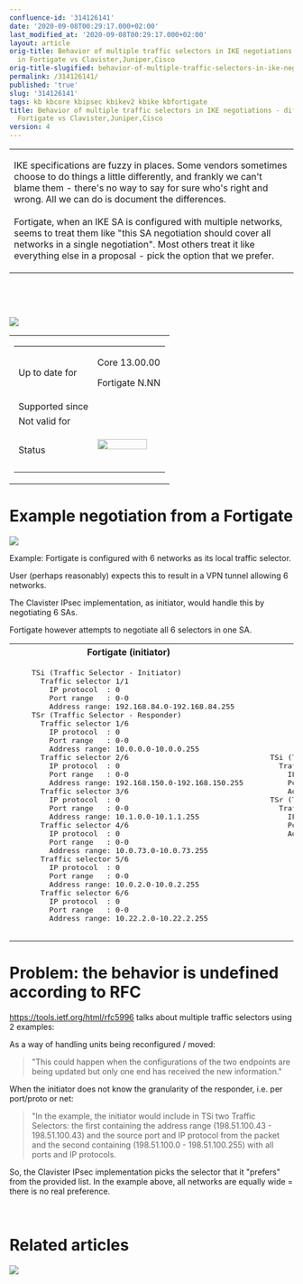 ```yaml
---
confluence-id: '314126141'
date: '2020-09-08T00:29:17.000+02:00'
last_modified_at: '2020-09-08T00:29:17.000+02:00'
layout: article
orig-title: Behavior of multiple traffic selectors in IKE negotiations - differences
  in Fortigate vs Clavister,Juniper,Cisco
orig-title-slugified: behavior-of-multiple-traffic-selectors-in-ike-negotiations---differences-in-fortigate-vs-clavister-juniper-cisco
permalink: /314126141/
published: 'true'
slug: '314126141'
tags: kb kbcore kbipsec kbikev2 kbike kbfortigate
title: Behavior of multiple traffic selectors in IKE negotiations - differences in
  Fortigate vs Clavister,Juniper,Cisco
version: 4
---
```


<div class="contentLayout2">
<div class="columnLayout two-equal" data-layout="two-equal">
<div class="cell normal" data-type="normal">
<div class="innerCell">
<table class="wysiwyg-macro" data-macro-name="excerpt" data-macro-id="2a6e168f-b284-4015-a70f-5110bdc4ede8" data-macro-parameters="atlassian-macro-output-type=INLINE" data-macro-schema-version="1" style="background-image: url(/plugins/servlet/confluence/placeholder/macro-heading?definition=e2V4Y2VycHQ6YXRsYXNzaWFuLW1hY3JvLW91dHB1dC10eXBlPUlOTElORX0&amp;locale=en_GB&amp;version=2); background-repeat: no-repeat;" data-macro-body-type="RICH_TEXT"><tr><td class="wysiwyg-macro-body"><p>IKE specifications are fuzzy in places. Some vendors sometimes choose to do things a little differently, and frankly we can't blame them - there's no way to say for sure who's right and wrong. All we can do is document the differences.<br><br>Fortigate, when an IKE SA is configured with multiple networks, seems to treat them like "this SA negotiation should cover all networks in a single negotiation". Most others treat it like everything else in a proposal - pick the option that we prefer.</p></td></tr></table>
<p><br></p>
<p><br></p>
<p><img class="editor-inline-macro" src="/plugins/servlet/confluence/placeholder/macro?definition=e3RvY30&amp;locale=en_GB&amp;version=2" data-macro-name="toc" data-macro-id="b14ec6bf-c24f-4c52-ae96-1779f5f720df" data-macro-schema-version="1"></p>
</div>
</div>
<div class="cell normal" data-type="normal">
<div class="innerCell">
<table class="wysiwyg-macro" data-macro-name="details" data-macro-id="d6c80c04-42e9-45c0-8446-1df87ed8ca22" data-macro-schema-version="1" style="background-image: url(/plugins/servlet/confluence/placeholder/macro-heading?definition=e2RldGFpbHN9&amp;locale=en_GB&amp;version=2); background-repeat: no-repeat;" data-macro-body-type="RICH_TEXT"><tr><td class="wysiwyg-macro-body"><table class="wrapped confluenceTable">
<colgroup> <col> <col> </colgroup>
<tbody>
<tr>
<td class="confluenceTd"><p>Up to date for</p></td>
<td class="confluenceTd">
<p>Core 13.00.00</p>
<p>Fortigate N.NN</p>
</td>
</tr>
<tr>
<td colspan="1" class="confluenceTd">Supported since</td>
<td colspan="1" class="confluenceTd"></td>
</tr>
<tr>
<td colspan="1" class="confluenceTd">Not valid for</td>
<td colspan="1" class="confluenceTd"></td>
</tr>
<tr>
<td colspan="1" class="confluenceTd">Status</td>
<td colspan="1" class="confluenceTd"><div class="content-wrapper"><p><img class="editor-inline-macro" height="18" width="88" src="/plugins/servlet/status-macro/placeholder?title=OK&amp;colour=Green" data-macro-name="status" data-macro-id="c93968a5-93d1-4dbf-a493-c70a1f8a284a" data-macro-parameters="colour=Green|title=OK" data-macro-schema-version="1"><br> </p></div></td>
</tr>
</tbody>
</table></td></tr></table>
</div>
</div>
</div>
<div class="columnLayout single" data-layout="single">
<div class="cell normal" data-type="normal">
<div class="innerCell">
<h1>Example negotiation from a Fortigate</h1>
<p><img class="editor-inline-macro" src="/plugins/servlet/confluence/placeholder/macro?definition=e2ppcmE6a2V5PVRJQy0yOTc3MX0=&amp;locale=en_GB" data-macro-name="jira" data-macro-id="d8717671-3aa6-4368-8806-8556b282b593" data-macro-parameters="columns=key,summary,type,created,updated,due,assignee,reporter,priority,status,resolution|key=TIC-29771|server=Clavister JIRA|serverId=3aa38841-2d2f-3a6e-862d-31e643fb0cf1" data-macro-schema-version="1"></p>
<p>Example: Fortigate is configured with 6 networks as its local traffic selector.</p>
<p>User (perhaps reasonably) expects this to result in a VPN tunnel allowing 6 networks.</p>
<p>The Clavister IPsec implementation, as initiator, would handle this by negotiating 6 SAs.</p>
<p>Fortigate however attempts to negotiate all 6 selectors in one SA.</p>
<table class="wrapped confluenceTable">
<colgroup> <col> <col> </colgroup>
<tbody>
<tr>
<th class="confluenceTh">Fortigate (initiator)</th>
<th class="confluenceTh">Clavister (responder)</th>
</tr>
<tr>
<td class="confluenceTd"><pre>    TSi (Traffic Selector - Initiator)
      Traffic selector 1/1
        IP protocol  : 0
        Port range   : 0-0
        Address range: 192.168.84.0-192.168.84.255
    TSr (Traffic Selector - Responder)
      Traffic selector 1/6
        IP protocol  : 0
        Port range   : 0-0
        Address range: 10.0.0.0-10.0.0.255
      Traffic selector 2/6
        IP protocol  : 0
        Port range   : 0-0
        Address range: 192.168.150.0-192.168.150.255
      Traffic selector 3/6
        IP protocol  : 0
        Port range   : 0-0
        Address range: 10.1.0.0-10.1.1.255
      Traffic selector 4/6
        IP protocol  : 0
        Port range   : 0-0
        Address range: 10.0.73.0-10.0.73.255
      Traffic selector 5/6
        IP protocol  : 0
        Port range   : 0-0
        Address range: 10.0.2.0-10.0.2.255
      Traffic selector 6/6
        IP protocol  : 0
        Port range   : 0-0
        Address range: 10.22.2.0-10.22.2.255
              </pre></td>
<td class="confluenceTd"><pre>    TSi (Traffic Selector - Initiator)
      Traffic selector 1/1
        IP protocol  : 0
        Port range   : 0-0
        Address range: 192.168.84.0-192.168.84.255
    TSr (Traffic Selector - Responder)
      Traffic selector 1/1
        IP protocol  : 0
        Port range   : 0-0
        Address range: 10.0.2.0-10.0.2.255
            </pre></td>
</tr>
</tbody>
</table>
<h1>Problem: the behavior is undefined according to RFC</h1>
<p><a href="https://tools.ietf.org/html/rfc5996">https://tools.ietf.org/html/rfc5996</a> talks about multiple traffic selectors using 2 examples:</p>
<p>As a way of handling units being reconfigured / moved:</p>
<blockquote><p>"This could happen when the configurations of the two endpoints are being updated but only one end has received the new information."</p></blockquote>
<p>When the initiator does not know the granularity of the responder, i.e. per port/proto or net:</p>
<blockquote><p>"In the example, the initiator would include in TSi two Traffic Selectors: the first containing the address range (198.51.100.43 - 198.51.100.43) and the source port and IP protocol from the packet and the second containing (198.51.100.0 - 198.51.100.255) with all ports and IP protocols.</p></blockquote>
<p>So, the Clavister IPsec implementation picks the selector that it "prefers" from the provided list. In the example above, all networks are equally wide = there is no real preference.</p>
<p><br></p>
</div>
</div>
</div>
<div class="columnLayout single" data-layout="single">
<div class="cell normal" data-type="normal">
<div class="innerCell">
<h1>Related articles</h1>
<p><img class="editor-inline-macro" src="/plugins/servlet/confluence/placeholder/macro?definition=e2NvbnRlbnRieWxhYmVsOnNvcnQ9bW9kaWZpZWR8ZXhjZXJwdFR5cGU9cmljaCBjb250ZW50fGNxbD1sYWJlbCBpbiAoImtiaXBzZWMiLCJrYmlrZSIsImtiaWtldjIiKSBhbmQgdHlwZSA9ICJwYWdlIn0&amp;locale=en_GB&amp;version=2" data-macro-name="contentbylabel" data-macro-id="f9c1fe75-79b4-4099-bb85-e7e166e0b7bd" data-macro-parameters='cql=label in ("kbipsec","kbike","kbikev2") and type \= "page"|excerptType=rich content|sort=modified' data-macro-schema-version="3"></p>
<p><br></p>
<p><br></p>
</div>
</div>
</div>
</div>